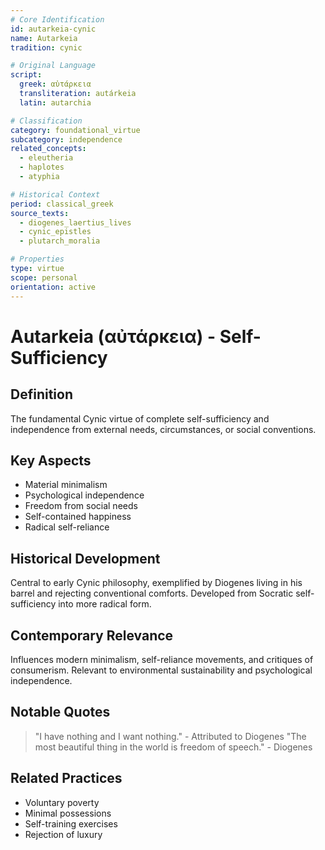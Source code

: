 ```yaml
---
# Core Identification
id: autarkeia-cynic
name: Autarkeia
tradition: cynic

# Original Language
script:
  greek: αὐτάρκεια
  transliteration: autárkeia
  latin: autarchia

# Classification
category: foundational_virtue
subcategory: independence
related_concepts:
  - eleutheria
  - haplotes
  - atyphia

# Historical Context
period: classical_greek
source_texts:
  - diogenes_laertius_lives
  - cynic_epistles
  - plutarch_moralia

# Properties
type: virtue
scope: personal
orientation: active
---
```


# Autarkeia (αὐτάρκεια) - Self-Sufficiency

## Definition
The fundamental Cynic virtue of complete self-sufficiency and independence from external needs, circumstances, or social conventions.

## Key Aspects
- Material minimalism
- Psychological independence
- Freedom from social needs
- Self-contained happiness
- Radical self-reliance

## Historical Development
Central to early Cynic philosophy, exemplified by Diogenes living in his barrel and rejecting conventional comforts. Developed from Socratic self-sufficiency into more radical form.

## Contemporary Relevance
Influences modern minimalism, self-reliance movements, and critiques of consumerism. Relevant to environmental sustainability and psychological independence.

## Notable Quotes
> "I have nothing and I want nothing." - Attributed to Diogenes
> "The most beautiful thing in the world is freedom of speech." - Diogenes

## Related Practices
- Voluntary poverty
- Minimal possessions
- Self-training exercises
- Rejection of luxury